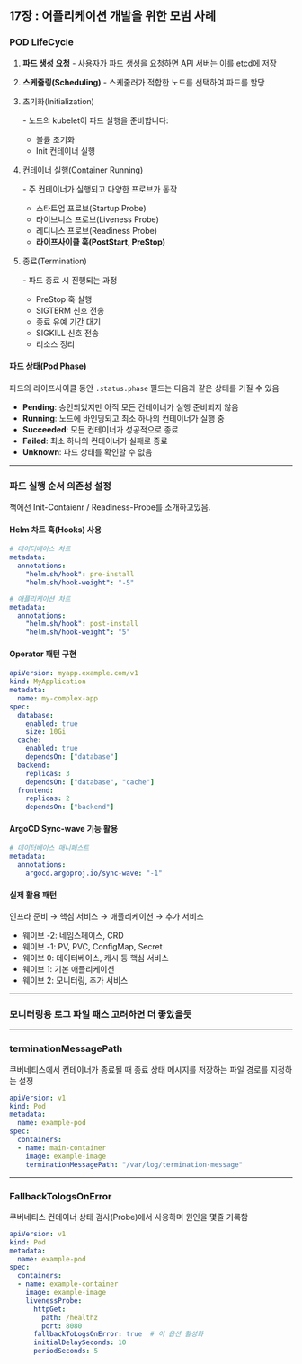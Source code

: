 ## 17장 : 어플리케이션 개발을 위한 모범 사례

### POD LifeCycle

1. **파드 생성 요청** - 사용자가 파드 생성을 요청하면 API 서버는 이를 etcd에 저장

2. **스케줄링(Scheduling)** - 스케줄러가 적합한 노드를 선택하여 파드를 할당

3. 초기화(Initialization)

    \- 노드의 kubelet이 파드 실행을 준비합니다:

   - 볼륨 초기화
   - Init 컨테이너 실행

4. 컨테이너 실행(Container Running)

    \- 주 컨테이너가 실행되고 다양한 프로브가 동작

   - 스타트업 프로브(Startup Probe)
   - 라이브니스 프로브(Liveness Probe)
   - 레디니스 프로브(Readiness Probe)
   - **라이프사이클 훅(PostStart, PreStop)**

5. 종료(Termination)

    \- 파드 종료 시 진행되는 과정

   - PreStop 훅 실행
   - SIGTERM 신호 전송
   - 종료 유예 기간 대기
   - SIGKILL 신호 전송
   - 리소스 정리

#### 파드 상태(Pod Phase)

파드의 라이프사이클 동안 `.status.phase` 필드는 다음과 같은 상태를 가질 수 있음

- **Pending**: 승인되었지만 아직 모든 컨테이너가 실행 준비되지 않음
- **Running**: 노드에 바인딩되고 최소 하나의 컨테이너가 실행 중
- **Succeeded**: 모든 컨테이너가 성공적으로 종료
- **Failed**: 최소 하나의 컨테이너가 실패로 종료
- **Unknown**: 파드 상태를 확인할 수 없음

---



### 파드 실행 순서 의존성 설정

책에선 Init-Contaienr / Readiness-Probe를 소개하고있음.



#### Helm 차트 훅(Hooks) 사용

```yaml
# 데이터베이스 차트
metadata:
  annotations:
    "helm.sh/hook": pre-install
    "helm.sh/hook-weight": "-5"

# 애플리케이션 차트 
metadata:
  annotations:
    "helm.sh/hook": post-install
    "helm.sh/hook-weight": "5"
```



#### Operator 패턴 구현

```yaml
apiVersion: myapp.example.com/v1
kind: MyApplication
metadata:
  name: my-complex-app
spec:
  database:
    enabled: true
    size: 10Gi
  cache:
    enabled: true
    dependsOn: ["database"]
  backend:
    replicas: 3
    dependsOn: ["database", "cache"]
  frontend:
    replicas: 2
    dependsOn: ["backend"]
```



#### ArgoCD Sync-wave 기능 활용

```yaml
# 데이터베이스 매니페스트
metadata:
  annotations:
    argocd.argoproj.io/sync-wave: "-1"
```

#### 실제 활용 패턴

인프라 준비 → 핵심 서비스 → 애플리케이션 → 추가 서비스

- 웨이브 -2: 네임스페이스, CRD
- 웨이브 -1: PV, PVC, ConfigMap, Secret
- 웨이브 0: 데이터베이스, 캐시 등 핵심 서비스
- 웨이브 1: 기본 애플리케이션
- 웨이브 2: 모니터링, 추가 서비스

---



### 모니터링용 로그 파일 패스 고려하면 더 좋았을듯



---



### **terminationMessagePath**

쿠버네티스에서 컨테이너가 종료될 때 종료 상태 메시지를 저장하는 파일 경로를 지정하는 설정

```yaml
apiVersion: v1
kind: Pod
metadata:
  name: example-pod
spec:
  containers:
  - name: main-container
    image: example-image
    terminationMessagePath: "/var/log/termination-message"
```



---



### **FallbackTologsOnError**

 쿠버네티스 컨테이너 상태 검사(Probe)에서 사용하며 원인을 몇줄 기록함

```yaml
apiVersion: v1
kind: Pod
metadata:
  name: example-pod
spec:
  containers:
  - name: example-container
    image: example-image
    livenessProbe:
      httpGet:
        path: /healthz
        port: 8080
      fallbackToLogsOnError: true  # 이 옵션 활성화
      initialDelaySeconds: 10
      periodSeconds: 5
```



